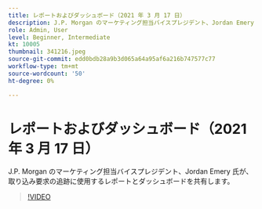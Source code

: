 ```yaml
---
title: レポートおよびダッシュボード（2021 年 3 月 17 日）
description: J.P. Morgan のマーケティング担当バイスプレジデント、Jordan Emery 氏が、取り込み要求の追跡に使用するレポートとダッシュボードを共有します。
role: Admin, User
level: Beginner, Intermediate
kt: 10005
thumbnail: 341216.jpeg
source-git-commit: edd0bdb28a9b3d065a64a95af6a216b747577c77
workflow-type: tm+mt
source-wordcount: '50'
ht-degree: 0%

---
```


# レポートおよびダッシュボード（2021 年 3 月 17 日）

J.P. Morgan のマーケティング担当バイスプレジデント、Jordan Emery 氏が、取り込み要求の追跡に使用するレポートとダッシュボードを共有します。

>[!VIDEO](https://video.tv.adobe.com/v/341216/?quality=12&learn=on)
